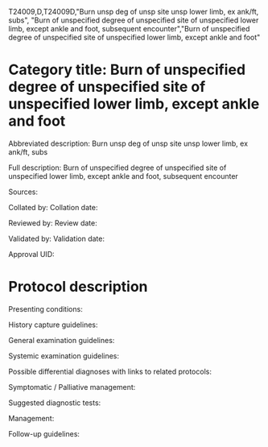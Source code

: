 T24009,D,T24009D,"Burn unsp deg of unsp site unsp lower limb, ex ank/ft, subs", "Burn of unspecified degree of unspecified site of unspecified lower limb, except ankle and foot, subsequent encounter","Burn of unspecified degree of unspecified site of unspecified lower limb, except ankle and foot"
# Category title: Burn of unspecified degree of unspecified site of unspecified lower limb, except ankle and foot

Abbreviated description: Burn unsp deg of unsp site unsp lower limb, ex ank/ft, subs

Full description: Burn of unspecified degree of unspecified site of unspecified lower limb, except ankle and foot, subsequent encounter

Sources:

Collated by:
Collation date:

Reviewed by:
Review date:

Validated by:
Validation date:

Approval UID:

# Protocol description

Presenting conditions:

History capture guidelines:

General examination guidelines:

Systemic examination guidelines:

Possible differential diagnoses with links to related protocols:

Symptomatic / Palliative management:

Suggested diagnostic tests:

Management:

Follow-up guidelines:
